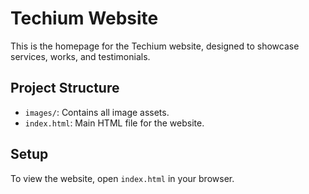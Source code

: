 # Techium Website

This is the homepage for the Techium website, designed to showcase services, works, and testimonials.

## Project Structure
- `images/`: Contains all image assets.
- `index.html`: Main HTML file for the website.

## Setup
To view the website, open `index.html` in your browser.

